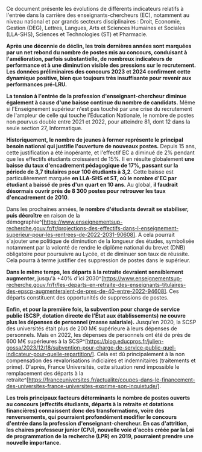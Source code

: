 Ce document présente les évolutions de différents indicateurs relatifs à l'entrée dans la carrière des enseignants-chercheurs (EC), notamment au niveau national et par grands secteurs disciplinaires : 
Droit, Economie, Gestion (DEG), Lettres, Langues, Arts et Sciences Humaines et Sociales (LLA-SHS), Sciences et Technologies (ST) et Pharmacie.

__Après une décennie de déclin, les trois dernières années sont marquées par un net rebond du nombre de postes mis au concours, conduisant à l'amélioration, parfois substantielle, de nombreux indicateurs de performance et à une diminution visible des pressions sur le recrutement. Les données préliminaires des concours 2023 et 2024 confirment cette dynamique positive, bien que toujours très insuffisante pour revenir aux performances pré-LRU.__

__La tension à l'entrée de la profession d'enseignant-chercheur diminue également à cause d'une baisse continue du nombre de candidats.__ Même si l'Enseignement supérieur n'est pas touché par une crise du recrutement de l'ampleur de celle qui touche l’Éducation Nationale, le nombre de postes non pourvus double entre 2021 et 2022, pour atteindre 81, dont 12 dans la seule section 27, Informatique.

__Historiquement, le nombre de jeunes à former représente le principal besoin national qui justifie l'ouverture de nouveaux postes.__ Depuis 15 ans, cette justification a été inopérante, et l'effectif EC a diminué de 2% pendant que les effectifs étudiants croissaient de 15%.
Il en résulte globalement __une baisse du taux d'encadrement pédagogique de 17%, passant sur la période de 3,7 titulaires pour 100 étudiants à 3,2__. Cette baisse est particulièrement marquée __en LLA-SHS et ST, où le nombre d'EC par étudiant a baissé de près d'un quart en 10 ans__. Au global, __il faudrait désormais ouvrir près de 8 300 postes pour retrouver les taux d'encadrement de 2010__.

Dans les prochaines années, __le nombre d'étudiants devrait se stabiliser, puis décroître__ en raison de la démographie^[https://www.enseignementsup-recherche.gouv.fr/fr/projections-des-effectifs-dans-l-enseignement-superieur-pour-les-rentrees-de-2022-2031-90608]. A cela pourrait s'ajouter une politique de diminution de la longueur des études, symbolisée notamment par la volonté de rendre le diplôme national du brevet (DNB) obligatoire pour poursuivre au Lycée, et de diminuer son taux de réussite. Cela pourra à terme justifier des suppression de postes dans le supérieur.

__Dans le même temps, les départs à la retraite devraient sensiblement augmenter__, jusqu'à +40%  d'ici 2030^[https://www.enseignementsup-recherche.gouv.fr/fr/les-departs-en-retraite-des-enseignants-titulaires-des-epscp-augmenteraient-de-pres-de-40-entre-2022-94608]. Ces départs constituent des opportunités de suppressions de postes.

__Enfin, et pour la première fois, la subvention pour charge de service public (SCSP, dotation directe de l’État aux établissements) ne couvre plus les dépenses de personnel (masse salariale).__ Jusqu'en 2020, la SCSP des universités était plus de 200 M€ supérieure à leurs dépenses de personnels. Mais en 2022, les dépenses de personnels ont été de près de 600 M€ supérieures à la SCSP^[https://blog.educpros.fr/julien-gossa/2023/12/18/subvention-pour-charge-de-service-public-quel-indicateur-pour-quelle-repartition/]. Cela est dû principalement à la non compensation des revalorisations indiciaires et indemnitaires (traitements et prime). D'après, France Universités, cette situation rend impossible le remplacement des départs à la retraite^[https://franceuniversites.fr/actualite/coupes-dans-le-financement-des-universites-france-universites-exprime-son-inquietude/].

__Les trois principaux facteurs déterminants le nombre de postes ouverts au concours (effectifs étudiants, départs à la retraite et dotations financières) connaissent donc des transformations, voire des renversements, qui pourraient profondément modifier le concours d'entrée dans la profession d'enseignant-chercheur. En cas d'attrition, les chaires professeur junior (CPJ), nouvelle voie d'accès créée par la Loi de programmation de la recherche (LPR) en 2019, pourraient prendre une nouvelle importance.__

